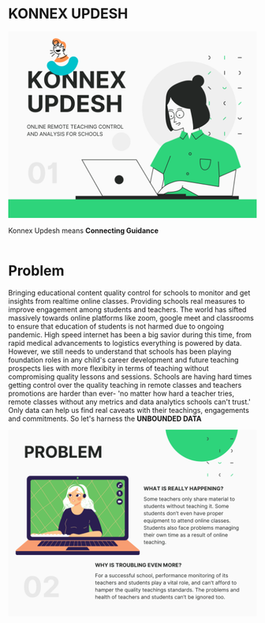 # KONNEX UPDESH
<pre>
<img src="https://github.com/vilaksh01/Pravega-TechStream/blob/main/Images/Cover.png"> 
</pre>
Konnex Updesh means <b>Connecting Guidance</b>  
<br>

# Problem
Bringing educational content quality control for schools to monitor and get insights from realtime online classes. Providing schools real measures to improve engagement among students and teachers. The world has sifted massively towards online platforms like zoom, google meet and classrooms to ensure that education of students is not harmed due to ongoing pandemic. High speed internet has been a big savior during this time, from rapid medical advancements to logistics everything is powered by data. However, we still needs to understand that schools has been playing foundation roles in any child's career development and future teaching prospects lies with more flexibity in terms of teaching without compromising quality lessons and sessions. Schools are having hard times getting control over the quality teaching in remote classes and teachers promotions are harder than ever- 'no matter how hard a teacher tries, remote classes without any metrics and data analytics schools can't trust.' Only data can help us find real caveats with their teachings, engagements and commitments. So let's harness the <b>UNBOUNDED DATA</b>

<pre>
<img src="https://github.com/vilaksh01/Pravega-TechStream/blob/main/Images/Problem.png">
</pre>
